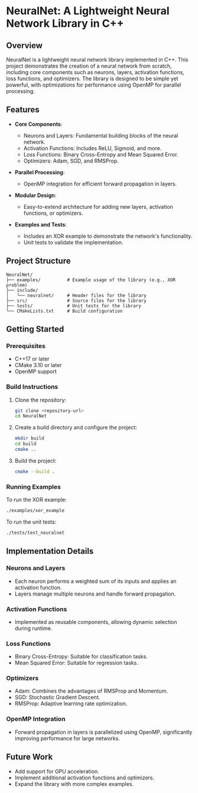 # NeuralNet: A Lightweight Neural Network Library in C++

## Overview

NeuralNet is a lightweight neural network library implemented in C++. This project demonstrates the creation of a neural network from scratch, including core components such as neurons, layers, activation functions, loss functions, and optimizers. The library is designed to be simple yet powerful, with optimizations for performance using OpenMP for parallel processing.

## Features

- **Core Components**:
  - Neurons and Layers: Fundamental building blocks of the neural network.
  - Activation Functions: Includes ReLU, Sigmoid, and more.
  - Loss Functions: Binary Cross-Entropy and Mean Squared Error.
  - Optimizers: Adam, SGD, and RMSProp.

- **Parallel Processing**:
  - OpenMP integration for efficient forward propagation in layers.

- **Modular Design**:
  - Easy-to-extend architecture for adding new layers, activation functions, or optimizers.

- **Examples and Tests**:
  - Includes an XOR example to demonstrate the network's functionality.
  - Unit tests to validate the implementation.

## Project Structure

```plaintext
NeuralNet/
├── examples/          # Example usage of the library (e.g., XOR problem)
├── include/
│   └── neuralnet/     # Header files for the library
├── src/               # Source files for the library
├── tests/             # Unit tests for the library
└── CMakeLists.txt     # Build configuration
```

## Getting Started

### Prerequisites

- C++17 or later
- CMake 3.10 or later
- OpenMP support

### Build Instructions

1. Clone the repository:

   ```bash
   git clone <repository-url>
   cd NeuralNet
   ```

2. Create a build directory and configure the project:

   ```bash
   mkdir build
   cd build
   cmake ..
   ```

3. Build the project:

   ```bash
   cmake --build .
   ```

### Running Examples

To run the XOR example:

```bash
./examples/xor_example
```

To run the unit tests:

```bash
./tests/test_neuralnet
```

## Implementation Details

### Neurons and Layers

- Each neuron performs a weighted sum of its inputs and applies an activation function.
- Layers manage multiple neurons and handle forward propagation.

### Activation Functions

- Implemented as reusable components, allowing dynamic selection during runtime.

### Loss Functions

- Binary Cross-Entropy: Suitable for classification tasks.
- Mean Squared Error: Suitable for regression tasks.

### Optimizers

- Adam: Combines the advantages of RMSProp and Momentum.
- SGD: Stochastic Gradient Descent.
- RMSProp: Adaptive learning rate optimization.

### OpenMP Integration

- Forward propagation in layers is parallelized using OpenMP, significantly improving performance for large networks.

## Future Work

- Add support for GPU acceleration.
- Implement additional activation functions and optimizers.
- Expand the library with more complex examples.

